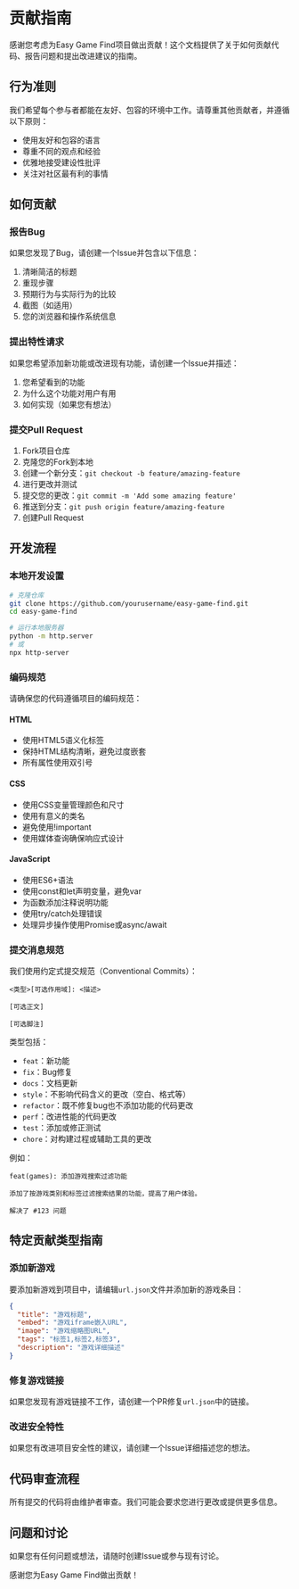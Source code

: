 # 贡献指南

感谢您考虑为Easy Game Find项目做出贡献！这个文档提供了关于如何贡献代码、报告问题和提出改进建议的指南。

## 行为准则

我们希望每个参与者都能在友好、包容的环境中工作。请尊重其他贡献者，并遵循以下原则：

- 使用友好和包容的语言
- 尊重不同的观点和经验
- 优雅地接受建设性批评
- 关注对社区最有利的事情

## 如何贡献

### 报告Bug

如果您发现了Bug，请创建一个Issue并包含以下信息：

1. 清晰简洁的标题
2. 重现步骤
3. 预期行为与实际行为的比较
4. 截图（如适用）
5. 您的浏览器和操作系统信息

### 提出特性请求

如果您希望添加新功能或改进现有功能，请创建一个Issue并描述：

1. 您希望看到的功能
2. 为什么这个功能对用户有用
3. 如何实现（如果您有想法）

### 提交Pull Request

1. Fork项目仓库
2. 克隆您的Fork到本地
3. 创建一个新分支：`git checkout -b feature/amazing-feature`
4. 进行更改并测试
5. 提交您的更改：`git commit -m 'Add some amazing feature'`
6. 推送到分支：`git push origin feature/amazing-feature`
7. 创建Pull Request

## 开发流程

### 本地开发设置

```bash
# 克隆仓库
git clone https://github.com/yourusername/easy-game-find.git
cd easy-game-find

# 运行本地服务器
python -m http.server
# 或
npx http-server
```

### 编码规范

请确保您的代码遵循项目的编码规范：

#### HTML
- 使用HTML5语义化标签
- 保持HTML结构清晰，避免过度嵌套
- 所有属性使用双引号

#### CSS
- 使用CSS变量管理颜色和尺寸
- 使用有意义的类名
- 避免使用!important
- 使用媒体查询确保响应式设计

#### JavaScript
- 使用ES6+语法
- 使用const和let声明变量，避免var
- 为函数添加注释说明功能
- 使用try/catch处理错误
- 处理异步操作使用Promise或async/await

### 提交消息规范

我们使用约定式提交规范（Conventional Commits）：

```
<类型>[可选作用域]: <描述>

[可选正文]

[可选脚注]
```

类型包括：
- `feat`：新功能
- `fix`：Bug修复
- `docs`：文档更新
- `style`：不影响代码含义的更改（空白、格式等）
- `refactor`：既不修复bug也不添加功能的代码更改
- `perf`：改进性能的代码更改
- `test`：添加或修正测试
- `chore`：对构建过程或辅助工具的更改

例如：
```
feat(games): 添加游戏搜索过滤功能

添加了按游戏类别和标签过滤搜索结果的功能，提高了用户体验。

解决了 #123 问题
```

## 特定贡献类型指南

### 添加新游戏

要添加新游戏到项目中，请编辑`url.json`文件并添加新的游戏条目：

```json
{
  "title": "游戏标题",
  "embed": "游戏iframe嵌入URL",
  "image": "游戏缩略图URL",
  "tags": "标签1,标签2,标签3",
  "description": "游戏详细描述"
}
```

### 修复游戏链接

如果您发现有游戏链接不工作，请创建一个PR修复`url.json`中的链接。

### 改进安全特性

如果您有改进项目安全性的建议，请创建一个Issue详细描述您的想法。

## 代码审查流程

所有提交的代码将由维护者审查。我们可能会要求您进行更改或提供更多信息。

## 问题和讨论

如果您有任何问题或想法，请随时创建Issue或参与现有讨论。

感谢您为Easy Game Find做出贡献！ 